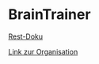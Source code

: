 # BrainTrainer

[Rest-Doku](https://braintrainerproject.github.io/express/)

[Link zur Organisation](https://github.com/BrainTrainerProject)
